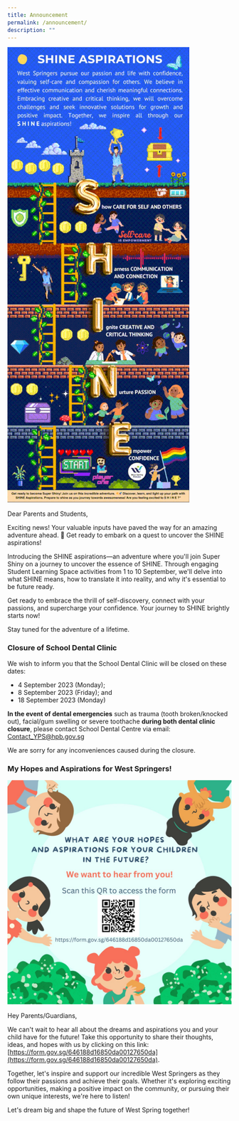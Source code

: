 ```yaml
---
title: Announcement
permalink: /announcement/
description: ""
---
```

![](/images/Announcement/shineaspirations.gif)

Dear Parents and Students,

Exciting news! Your valuable inputs have paved the way for an amazing adventure ahead. 🌟 Get ready to embark on a quest to uncover the SHINE aspirations!

Introducing the SHINE aspirations—an adventure where you'll join Super Shiny on a journey to uncover the essence of SHINE. Through engaging Student Learning Space activities from 1 to 10 September, we'll delve into what SHINE means, how to translate it into reality, and why it's essential to be future ready.

Get ready to embrace the thrill of self-discovery, connect with your passions, and supercharge your confidence. Your journey to SHINE brightly starts now!

Stay tuned for the adventure of a lifetime.

### Closure of School Dental Clinic 

We wish to inform you that the School Dental Clinic will be closed on these dates:

* 4 September 2023 (Monday);
* 8 September 2023 (Friday); and
* 18 September 2023 (Monday)

**In the event of dental emergencies** such as trauma (tooth broken/knocked out), facial/gum swelling or severe toothache **during both dental clinic closure**, please contact School Dental Centre via email: [Contact_YPS@hpb.gov.sg](mailto:Contact_YPS@hpb.gov.sg)

We are sorry for any inconveniences caused during the closure.


### My Hopes and Aspirations for West Springers! 

![](/images/Announcement/hopes%20and%20aspirations%20for%20west%20springers%202023.jpeg)

Hey Parents/Guardians,

We can't wait to hear all about the dreams and aspirations you and your child have for the future! Take this opportunity to share their thoughts, ideas, and hopes with us by clicking on this link: [https://form.gov.sg/646188d16850da00127650da](https://form.gov.sg/646188d16850da00127650da).

Together, let's inspire and support our incredible West Springers as they follow their passions and achieve their goals. Whether it's exploring exciting opportunities, making a positive impact on the community, or pursuing their own unique interests, we're here to listen!

Let's dream big and shape the future of West Spring together!